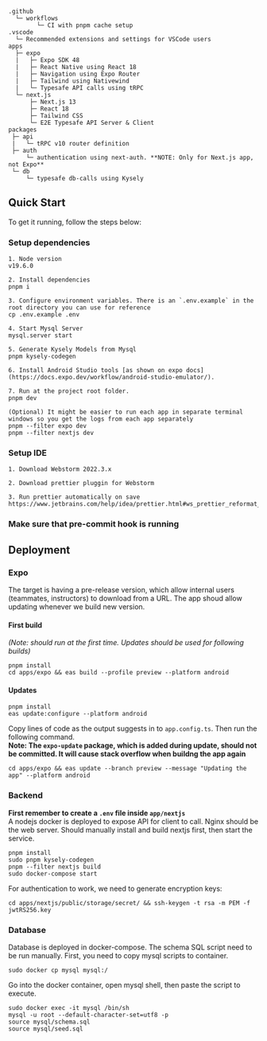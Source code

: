 ```
.github
  └─ workflows
        └─ CI with pnpm cache setup
.vscode
  └─ Recommended extensions and settings for VSCode users
apps
  ├─ expo
  |   ├─ Expo SDK 48
  |   ├─ React Native using React 18
  |   ├─ Navigation using Expo Router
  |   ├─ Tailwind using Nativewind
  |   └─ Typesafe API calls using tRPC
  └─ next.js
      ├─ Next.js 13
      ├─ React 18
      ├─ Tailwind CSS
      └─ E2E Typesafe API Server & Client
packages
 ├─ api
 |   └─ tRPC v10 router definition
 ├─ auth
     └─ authentication using next-auth. **NOTE: Only for Next.js app, not Expo**
 └─ db
     └─ typesafe db-calls using Kysely
```

## Quick Start

To get it running, follow the steps below:

### Setup dependencies

```
1. Node version
v19.6.0

2. Install dependencies
pnpm i

3. Configure environment variables. There is an `.env.example` in the root directory you can use for reference
cp .env.example .env

4. Start Mysql Server
mysql.server start

5. Generate Kysely Models from Mysql
pnpm kysely-codegen

6. Install Android Studio tools [as shown on expo docs](https://docs.expo.dev/workflow/android-studio-emulator/).

7. Run at the project root folder.
pnpm dev

(Optional) It might be easier to run each app in separate terminal windows so you get the logs from each app separately
pnpm --filter expo dev
pnpm --filter nextjs dev
```

### Setup IDE

```
1. Download Webstorm 2022.3.x

2. Download prettier pluggin for Webstorm

3. Run prettier automatically on save
https://www.jetbrains.com/help/idea/prettier.html#ws_prettier_reformat_code
```

### Make sure that pre-commit hook is running

## Deployment

### Expo
The target is having a pre-release version, which allow internal users (teammates, instructors) to download from a URL.
The app shoud allow updating whenever we build new version.
#### First build 
*(Note: should run at the first time. Updates should be used for following builds)*
```
pnpm install
cd apps/expo && eas build --profile preview --platform android
```
#### Updates
```
pnpm install
eas update:configure --platform android
```
Copy lines of code as the output suggests in to `app.config.ts`. Then run the following command.\
**Note: The `expo-update` package, which is added during update, should not be committed.
It will cause stack overflow when buildng the app again**
```
cd apps/expo && eas update --branch preview --message "Updating the app" --platform android
```

### Backend
**First remember to create a `.env` file inside `app/nextjs`**\
A nodejs docker is deployed to expose API for client to call. Nginx should be the web server.
Should manually install and build nextjs first, then start the service.
```
pnpm install 
sudo pnpm kysely-codegen
pnpm --filter nextjs build
sudo docker-compose start
```
For authentication to work, we need to generate encryption keys:
```
cd apps/nextjs/public/storage/secret/ && ssh-keygen -t rsa -m PEM -f jwtRS256.key
```

### Database
Database is deployed in docker-compose. The schema SQL script need to be run manually. First, you need to copy mysql scripts to container.
```
sudo docker cp mysql mysql:/
```
Go into the docker container, open mysql shell, then paste the script
to execute.
```
sudo docker exec -it mysql /bin/sh
mysql -u root --default-character-set=utf8 -p
source mysql/schema.sql
source mysql/seed.sql
```